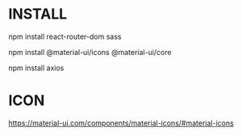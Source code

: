 # INSTALL

npm install react-router-dom sass

npm install @material-ui/icons @material-ui/core

npm install axios

# ICON

https://material-ui.com/components/material-icons/#material-icons